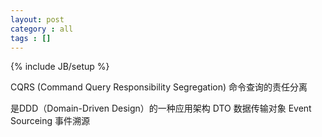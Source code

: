 ```yaml
---
layout: post
category : all
tags : []
---
```

{% include JB/setup %}

CQRS  (Command Query Responsibility Segregation)
命令查询的责任分离

是DDD（Domain-Driven Design）的一种应用架构
DTO 数据传输对象
Event Sourceing 事件溯源


